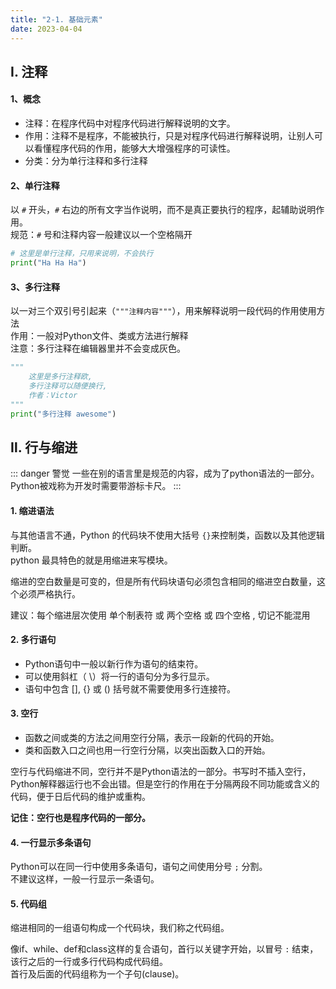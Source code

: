 ```yaml
---
title: "2-1. 基础元素"
date: 2023-04-04
---
```

## Ⅰ. 注释
#### 1、概念
- 注释：在程序代码中对程序代码进行解释说明的文字。
- 作用：注释不是程序，不能被执行，只是对程序代码进行解释说明，让别人可以看懂程序代码的作用，能够大大增强程序的可读性。
- 分类：分为单行注释和多行注释

#### 2、单行注释
以 `#` 开头，`#` 右边的所有文字当作说明，而不是真正要执行的程序，起辅助说明作用。   
规范：`#` 号和注释内容一般建议以一个空格隔开  
```python
# 这里是单行注释，只用来说明，不会执行
print("Ha Ha Ha")
```

#### 3、多行注释

以一对三个双引号引起来（`"""注释内容"""`），用来解释说明一段代码的作用使用方法  
作用：一般对Python文件、类或方法进行解释  
注意：多行注释在编辑器里并不会变成灰色。

```python
"""
    这里是多行注释欧,
    多行注释可以随便换行,
    作者：Victor
"""
print("多行注释 awesome")
```

## Ⅱ. 行与缩进
::: danger 警觉
一些在别的语言里是规范的内容，成为了python语法的一部分。  
Python被戏称为开发时需要带游标卡尺。
:::

#### 1. 缩进语法

与其他语言不通，Python 的代码块不使用大括号 `{}`来控制类，函数以及其他逻辑判断。  
python 最具特色的就是用缩进来写模块。

缩进的空白数量是可变的，但是所有代码块语句必须包含相同的缩进空白数量，这个必须严格执行。  

建议：每个缩进层次使用 单个制表符 或 两个空格 或 四个空格 , 切记不能混用


#### 2. 多行语句
- Python语句中一般以新行作为语句的结束符。  
- 可以使用斜杠（ \）将一行的语句分为多行显示。
- 语句中包含 [], {} 或 () 括号就不需要使用多行连接符。

#### 3. 空行

- 函数之间或类的方法之间用空行分隔，表示一段新的代码的开始。
- 类和函数入口之间也用一行空行分隔，以突出函数入口的开始。

空行与代码缩进不同，空行并不是Python语法的一部分。书写时不插入空行，Python解释器运行也不会出错。但是空行的作用在于分隔两段不同功能或含义的代码，便于日后代码的维护或重构。  

**记住：空行也是程序代码的一部分。**

#### 4. 一行显示多条语句
Python可以在同一行中使用多条语句，语句之间使用分号 `;` 分割。   
不建议这样，一般一行显示一条语句。

#### 5. 代码组
缩进相同的一组语句构成一个代码块，我们称之代码组。    

像if、while、def和class这样的复合语句，首行以关键字开始，以冒号 `:` 结束，该行之后的一行或多行代码构成代码组。  
首行及后面的代码组称为一个子句(clause)。


